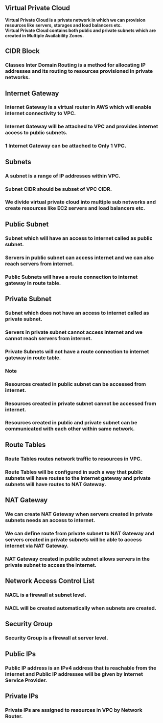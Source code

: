 ## **Virtual Private Cloud**
**Virtual Private Cloud is a private network in which we can provision resources like servers, storages and load balancers etc.**<br>
**Virtual Private Cloud contains both public and private subnets which are created in Multiple Availability Zones.**

## CIDR Block
### Classes Inter Domain Routing is a method for allocating IP addresses and its routing to resources provisioned in private networks.

## Internet Gateway
### Internet Gateway is a virtual router in AWS which will enable internet connectivity to VPC.
### Internet Gateway will be attached to VPC and provides internet access to public subnets.
### 1 Internet Gateway can be attached to Only 1 VPC.

## Subnets
### A subnet is a range of IP addresses within VPC.
### Subnet CIDR should be subset of VPC CIDR.
### We divide virtual private cloud into multiple sub networks and create resources like EC2 servers and load balancers etc.

## Public Subnet
### Subnet which will have an access to internet called as public subnet.
### Servers in public subnet can access internet and we can also reach servers from internet.
### Public Subnets will have a route connection to internet gateway in route table.

## Private Subnet
### Subnet which does not have an access to internet called as private subnet.
### Servers in private subnet cannot access internet and we cannot reach servers from internet.
### Private Subnets will not have a route connection to internet gateway in route table.

### Note
### Resources created in public subnet can be accessed from internet.
### Resources created in private subnet cannot be accessed from internet.
### Resources created in public and private subnet can be communicated with each other within same network.

## Route Tables
### Route Tables routes network traffic to resources in VPC.
### Route Tables will be configured in such a way that public subnets will have routes to the internet gateway and private subnets will have routes to NAT Gateway.

## NAT Gateway
### We can create NAT Gateway when servers created in private subnets needs an access to internet.
### We can define route from private subnet to NAT Gateway and servers created in private subnets will be able to access internet via NAT Gateway.
### NAT Gateway created in public subnet allows servers in the private subnet to access the internet.

## Network Access Control List
### NACL is a firewall at subnet level.
### NACL will be created automatically when subnets are created.

## Security Group
### Security Group is a firewall at server level.

## Public IPs
### Public IP address is an IPv4 address that is reachable from the internet and Public IP addresses will be given by Internet Service Provider.

## Private IPs
### Private IPs are assigned to resources in VPC by Network Router.
